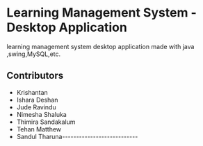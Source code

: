 # Learning Management System - Desktop Application

learning management system desktop application made with java ,swing,MySQL,etc.


## Contributors
- Krishantan
- Ishara Deshan
- Jude Ravindu
- Nimesha Shaluka
- Thimira Sandakalum
- Tehan Matthew
- Sandul Tharuna---------------------------
